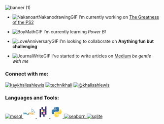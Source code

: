 ![banner (1)](https://user-images.githubusercontent.com/108205030/228528992-b1e60933-f690-4f0e-abc7-7d40c74739ed.png)

- ![NakanoartNakanodrawingGIF](https://user-images.githubusercontent.com/108205030/228529599-7a387a56-68f2-45e5-9fd2-46ba4b1bfcdb.gif) I’m currently working on [The Greatness of the PS2](https://github.com/TechniKhali/Niyo_Final_Project)

- ![BoyMathGIF](https://user-images.githubusercontent.com/108205030/228529814-ad7a3cb0-a037-41d4-86a0-0f14cb1a6806.gif) I’m currently learning *Power BI*

- ![LoveAnniversaryGIF](https://user-images.githubusercontent.com/108205030/228530228-fb135535-1159-4b4e-ad0c-32404b0c73e4.gif) I’m looking to collaborate on **Anything fun but challenging**

- ![JournalWriteGIF](https://user-images.githubusercontent.com/108205030/228530521-ea0611dd-56d4-43cf-91d3-c2cdbff68ce0.gif) I've started to write articles on [Medium](https://medium.com/@khalisahlewis) *be gentle with me*

<h3 align="left">Connect with me:</h3>
<p align="left">
<a href="https://linkedin.com/in/kaykhalisahlewis" target="blank"><img align="center" src="https://raw.githubusercontent.com/rahuldkjain/github-profile-readme-generator/master/src/images/icons/Social/linked-in-alt.svg" alt="kaykhalisahlewis" height="30" width="40" /></a>
<a href="https://instagram.com/technikhali" target="blank"><img align="center" src="https://raw.githubusercontent.com/rahuldkjain/github-profile-readme-generator/master/src/images/icons/Social/instagram.svg" alt="technikhali" height="30" width="40" /></a>
<a href="https://medium.com/@khalisahlewis" target="blank"><img align="center" src="https://raw.githubusercontent.com/rahuldkjain/github-profile-readme-generator/master/src/images/icons/Social/medium.svg" alt="@khalisahlewis" height="30" width="40" /></a>
</p>

<h3 align="left">Languages and Tools:</h3>
<p align="left"> <a href="https://www.microsoft.com/en-us/sql-server" target="_blank" rel="noreferrer"> <img src="https://www.svgrepo.com/show/303229/microsoft-sql-server-logo.svg" alt="mssql" width="40" height="40"/> </a> <a href="https://www.mysql.com/" target="_blank" rel="noreferrer"> <img src="https://raw.githubusercontent.com/devicons/devicon/master/icons/mysql/mysql-original-wordmark.svg" alt="mysql" width="40" height="40"/> </a> <a href="https://pandas.pydata.org/" target="_blank" rel="noreferrer"> <img src="https://raw.githubusercontent.com/devicons/devicon/2ae2a900d2f041da66e950e4d48052658d850630/icons/pandas/pandas-original.svg" alt="pandas" width="40" height="40"/> </a> <a href="https://www.python.org" target="_blank" rel="noreferrer"> <img src="https://raw.githubusercontent.com/devicons/devicon/master/icons/python/python-original.svg" alt="python" width="40" height="40"/> </a> <a href="https://seaborn.pydata.org/" target="_blank" rel="noreferrer"> <img src="https://seaborn.pydata.org/_images/logo-mark-lightbg.svg" alt="seaborn" width="40" height="40"/> </a> <a href="https://www.sqlite.org/" target="_blank" rel="noreferrer"> <img src="https://www.vectorlogo.zone/logos/sqlite/sqlite-icon.svg" alt="sqlite" width="40" height="40"/> </a> </p>

